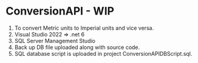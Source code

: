 # ConversionAPI - **WIP**
1. To convert Metric units to Imperial units and vice versa.
2. Visual Studio 2022 => .net 6 
3. SQL Server Management Studio 
4. Back up DB file uploaded along with source code.
5. SQL database script is uploaded in project ConversionAPIDBScript.sql.
